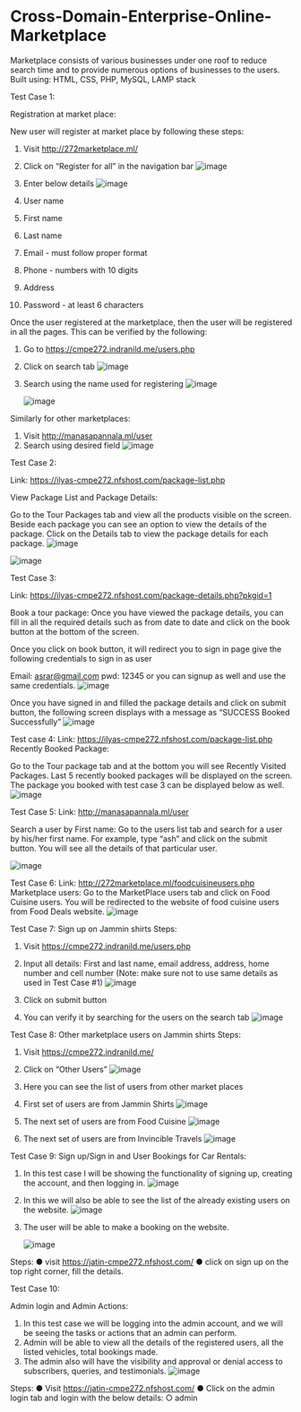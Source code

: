 # Cross-Domain-Enterprise-Online-Marketplace

Marketplace consists of various businesses under one roof to reduce search time and to provide numerous options of businesses to the users. Built using: HTML, CSS, PHP, MySQL, LAMP stack

Test Case 1:

Registration at market place:

New user will register at market place by following these steps:

1.	Visit http://272marketplace.ml/
2.	Click on “Register for all” in the navigation bar
     ![image](https://github.com/ilyas122/Invincible-Travels/assets/47917247/c288e9e5-d86f-49ca-86ff-7982ffe155b8)

3.	Enter below details
    ![image](https://github.com/ilyas122/Invincible-Travels/assets/47917247/10ac7d8b-b954-4fe0-b9dc-3f1e29e51712)


4.	User name
5.	First name
6.	Last name
7.	Email - must follow proper format
8.	Phone - numbers with 10 digits
9.	Address
10.	Password - at least 6 characters

Once the user registered at the marketplace, then the user will be registered in all the pages. This can be verified by the following:
1.	Go to https://cmpe272.indranild.me/users.php
 
2.	Click on search tab
    ![image](https://github.com/ilyas122/Invincible-Travels/assets/47917247/31b41613-faff-4a6f-a271-6103795bb7d0)

3.	Search using the name used for registering
    ![image](https://github.com/ilyas122/Invincible-Travels/assets/47917247/323c6ec1-de76-41cc-b55e-7adfa05eb659)
  	
    ![image](https://github.com/ilyas122/Invincible-Travels/assets/47917247/3ebe6ad0-83e2-4b01-923a-b34cac469bd9)

Similarly for other marketplaces:

1.	Visit http://manasapannala.ml/user
2.	Search using desired field
    ![image](https://github.com/ilyas122/Invincible-Travels/assets/47917247/9b589168-630c-4cb0-910c-0363ea1f0145)

Test Case 2:
 
Link: https://ilyas-cmpe272.nfshost.com/package-list.php

View Package List and Package Details:

Go to the Tour Packages tab and view all the products visible on the screen.
Beside each package you can see an option to view the details of the package. Click on the Details tab to view the package details for each package.
![image](https://github.com/ilyas122/Invincible-Travels/assets/47917247/2bece9b4-3f5a-4426-862b-c107df9add52)

![image](https://github.com/ilyas122/Invincible-Travels/assets/47917247/aac99232-78c7-4cff-8d99-7e223e67350c)

Test Case 3:
 
Link: https://ilyas-cmpe272.nfshost.com/package-details.php?pkgid=1

Book a tour package:
Once you have viewed the package details, you can fill in all the required details such as from date to date and click on the book button at the bottom of the screen.

Once you click on book button, it will redirect you to sign in page give the following credentials to sign in as user

Email: asrar@gmail.com pwd: 12345
or you can signup as well and use the same credentials.
![image](https://github.com/ilyas122/Invincible-Travels/assets/47917247/b48b6dca-d7da-4fb2-8e83-5d49b71381ca)

Once you have signed in and filled the package details and click on submit button, the following screen displays with a message as “SUCCESS Booked Successfully”
![image](https://github.com/ilyas122/Invincible-Travels/assets/47917247/fab47d9e-a924-4aa0-9113-e0993b8bf24a)


Test case 4:
Link: https://ilyas-cmpe272.nfshost.com/package-list.php Recently Booked Package:

Go to the Tour package tab and at the bottom you will see Recently Visited Packages. Last 5 recently booked packages will be displayed on the screen.
The package you booked with test case 3 can be displayed below as well.
![image](https://github.com/ilyas122/Invincible-Travels/assets/47917247/8dec8489-2838-4893-b2a9-acf6023a6091)


Test Case 5:
Link: http://manasapannala.ml/user

Search a user by First name:
Go to the users list tab and search for a user by his/her first name.
For example, type “ash” and click on the submit button. You will see all the details of that particular user.

![image](https://github.com/ilyas122/Invincible-Travels/assets/47917247/10d65f8f-8941-472c-88a0-d3b041a6741f)


Test Case 6:
Link: http://272marketplace.ml/foodcuisineusers.php Marketplace users:
Go to the MarketPlace users tab and click on Food Cuisine users.
You will be redirected to the website of food cuisine users from Food Deals website.
![image](https://github.com/ilyas122/Invincible-Travels/assets/47917247/894e77c9-d0b6-415e-88f6-1be3ac32eb64)
 
Test Case 7: Sign up on Jammin shirts Steps:
1.	Visit https://cmpe272.indranild.me/users.php
2.	Input all details: First and last name, email address, address, home number and cell number (Note: make sure not to use same details as used in Test Case #1)
      ![image](https://github.com/ilyas122/Invincible-Travels/assets/47917247/7fae25d3-bda2-4010-ac72-373a2cfd8f72)

3.	Click on submit button
4.	You can verify it by searching for the users on the search tab
     ![image](https://github.com/ilyas122/Invincible-Travels/assets/47917247/9352f72c-9d9d-463c-acf2-d8130a640b84)

Test Case 8: Other marketplace users on Jammin shirts Steps:
 
1.	Visit https://cmpe272.indranild.me/
2.	Click on “Other Users”
      ![image](https://github.com/ilyas122/Invincible-Travels/assets/47917247/dda58802-7b84-43b3-ae43-a000e7ba553b)

3.	Here you can see the list of users from other market places
4.	First set of users are from Jammin Shirts
      ![image](https://github.com/ilyas122/Invincible-Travels/assets/47917247/d59fbccf-ddf5-4f81-a122-efcb4130c90f)

5.	The next set of users are from Food Cuisine
     ![image](https://github.com/ilyas122/Invincible-Travels/assets/47917247/1b5a36d2-feb4-4664-81d9-9f8a9d1a2365)

 
6.	The next set of users are from Invincible Travels
     ![image](https://github.com/ilyas122/Invincible-Travels/assets/47917247/990e6f70-1625-44ba-83f2-3f15205ed55c)

Test Case 9:
Sign up/Sign in and User Bookings for Car Rentals:

1.	In this test case I will be showing the functionality of signing up, creating the account, and then logging in.
     ![image](https://github.com/ilyas122/Invincible-Travels/assets/47917247/106fcc45-47b2-4142-94f7-ad75695c4f25)

2.	In this we will also be able to see the list of the already existing users on the website.
     ![image](https://github.com/ilyas122/Invincible-Travels/assets/47917247/6f3dd657-1fee-4f6c-8719-ed9166241f2d)

 3.	The user will be able to make a booking on the website.

    ![image](https://github.com/ilyas122/Invincible-Travels/assets/47917247/608ba0a7-60a4-48ac-a27b-f35b67772108)




Steps:
●	visit https://jatin-cmpe272.nfshost.com/
●	click on sign up on the top right corner, fill the details.

Test Case 10:

Admin login and Admin Actions:
 
1.	In this test case we will be logging into the admin account, and we will be seeing the tasks or actions that an admin can perform.
2.	Admin will be able to view all the details of the registered users, all the listed vehicles, total bookings made.
3.	The admin also will have the visibility and approval or denial access to subscribers, queries, and testimonials.
     ![image](https://github.com/ilyas122/Invincible-Travels/assets/47917247/62c0b5d0-a285-469e-8d63-946e91553011)



Steps:
●	Visit https://jatin-cmpe272.nfshost.com/
●	Click on the admin login tab and login with the below details:
○	admin

